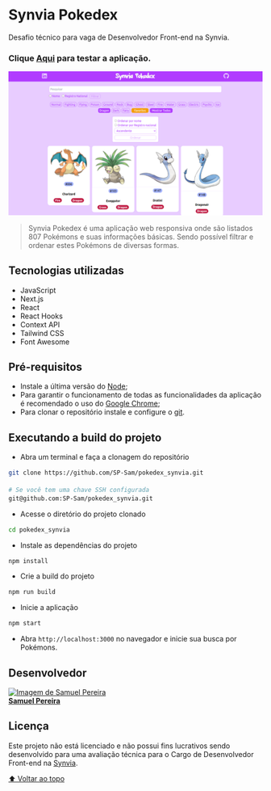 # Synvia Pokedex

Desafio técnico para vaga de Desenvolvedor Front-end na Synvia.

### Clique [Aqui](https://spsam-pokedexsynvia.vercel.app/) para testar a aplicação.

<img src="https://github.com/SP-Sam/pokedex_synvia/blob/main/images/pokedex_demo.png" alt="Home page 1">

> Synvia Pokedex é uma aplicação web responsiva onde são listados 807 Pokémons e suas informações básicas. Sendo possível filtrar e ordenar estes Pokémons de diversas formas.

## Tecnologias utilizadas
* JavaScript
* Next.js
* React
* React Hooks
* Context API
* Tailwind CSS
* Font Awesome

## Pré-requisitos
* Instale a última versão do [Node](https://nodejs.org/en/);
* Para garantir o funcionamento de todas as funcionalidades da aplicação é recomendado o uso do [Google Chrome](https://www.google.com/intl/pt-BR/chrome/);
* Para clonar o repositório instale e configure o [git](https://git-scm.com/).

## Executando a build do projeto
* Abra um terminal e faça a clonagem do repositório
```bash
git clone https://github.com/SP-Sam/pokedex_synvia.git

# Se você tem uma chave SSH configurada
git@github.com:SP-Sam/pokedex_synvia.git
```
* Acesse o diretório do projeto clonado
```bash
cd pokedex_synvia
```
* Instale as dependências do projeto
```bash
npm install
```
* Crie a build do projeto
```bash
npm run build
```
* Inicie a aplicação
```bash
npm start
```
* Abra `http://localhost:3000` no navegador e inicie sua busca por Pokémons.

## Desenvolvedor
<a href="https://www.linkedin.com/in/spsam/">
  <img src="https://avatars.githubusercontent.com/u/72403810?v=4" width="100px" alt="Imagem de Samuel Pereira">
  <br>
  <b>Samuel Pereira</b>
</a>

## Licença
Este projeto não está licenciado e não possui fins lucrativos sendo desenvolvido para uma avaliação técnica para o Cargo de Desenvolvedor Front-end na [Synvia](https://synvia.com/).

[⬆️ Voltar ao topo](#synvia-pokedex)
<br>

